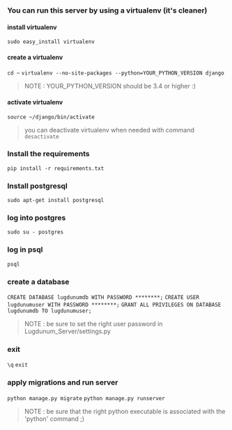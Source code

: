 ### You can run this server by using a virtualenv (it's cleaner)
#### install virtualenv
```sudo easy_install virtualenv```
#### create a virtualenv
```cd ~```
```virtualenv --no-site-packages --python=YOUR_PYTHON_VERSION django```
> NOTE : YOUR_PYTHON_VERSION should be 3.4 or higher :)
#### activate virtualenv
```source ~/django/bin/activate```
> you can deactivate virtualenv when needed with command ```desactivate```
### Install the requirements
```pip install -r requirements.txt```
### Install postgresql
```sudo apt-get install postgresql```
### log into postgres
```sudo su - postgres```
### log in psql
```psql```
### create a database
```CREATE DATABASE lugdunumdb WITH PASSWORD ********;```
```CREATE USER lugdunumuser WITH PASSWORD ********;```
```GRANT ALL PRIVILEGES ON DATABASE lugdunumdb TO lugdunumuser;```
> NOTE : be sure to set the right user password in Lugdunum_Server/settings.py
### exit
```\q```
```exit```
### apply migrations and run server
```python manage.py migrate```
```python manage.py runserver```
> NOTE : be sure that the right python executable is associated with the 'python' command ;)
